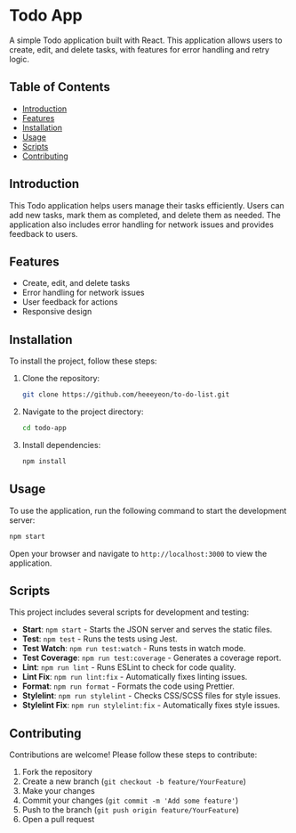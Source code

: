 # Todo App

A simple Todo application built with React. This application allows users to create, edit, and delete tasks, with features for error handling and retry logic.

## Table of Contents

- [Introduction](#introduction)
- [Features](#features)
- [Installation](#installation)
- [Usage](#usage)
- [Scripts](#scripts)
- [Contributing](#contributing)

## Introduction

This Todo application helps users manage their tasks efficiently. Users can add new tasks, mark them as completed, and delete them as needed. The application also includes error handling for network issues and provides feedback to users.

## Features

- Create, edit, and delete tasks
- Error handling for network issues
- User feedback for actions
- Responsive design

## Installation

To install the project, follow these steps:

1. Clone the repository:
   ```bash
   git clone https://github.com/heeeyeon/to-do-list.git
   ```
2. Navigate to the project directory:
   ```bash
   cd todo-app
   ```
3. Install dependencies:
   ```bash
   npm install
   ```

## Usage

To use the application, run the following command to start the development server:

```bash
npm start
```

Open your browser and navigate to `http://localhost:3000` to view the application.

## Scripts

This project includes several scripts for development and testing:

- **Start**: `npm start` - Starts the JSON server and serves the static files.
- **Test**: `npm test` - Runs the tests using Jest.
- **Test Watch**: `npm run test:watch` - Runs tests in watch mode.
- **Test Coverage**: `npm run test:coverage` - Generates a coverage report.
- **Lint**: `npm run lint` - Runs ESLint to check for code quality.
- **Lint Fix**: `npm run lint:fix` - Automatically fixes linting issues.
- **Format**: `npm run format` - Formats the code using Prettier.
- **Stylelint**: `npm run stylelint` - Checks CSS/SCSS files for style issues.
- **Stylelint Fix**: `npm run stylelint:fix` - Automatically fixes style issues.

## Contributing

Contributions are welcome! Please follow these steps to contribute:

1. Fork the repository
2. Create a new branch (`git checkout -b feature/YourFeature`)
3. Make your changes
4. Commit your changes (`git commit -m 'Add some feature'`)
5. Push to the branch (`git push origin feature/YourFeature`)
6. Open a pull request
